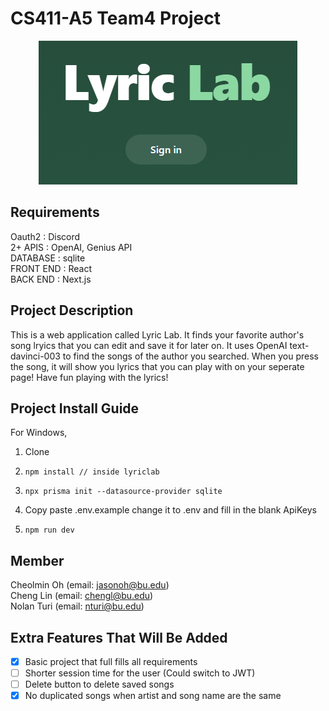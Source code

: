 # CS411-A5 Team4 Project
<p align="center">
  <img src="https://github.com/jasonoh1998/CS411-A5Team4/blob/main/pic.png" />
</p>

## Requirements
Oauth2 : Discord <br>
2+ APIS : OpenAI, Genius API <br>
DATABASE : sqlite <br>
FRONT END : React <br>
BACK END : Next.js <br>

## Project Description
This is a web application called Lyric Lab. It finds your favorite author's song lryics that you can edit and save it for later on.
It uses OpenAI text-davinci-003 to find the songs of the author you searched. When you press the song, it will show you lyrics that you can play with on your seperate page! Have fun playing with the lyrics!

## Project Install Guide
For Windows,
1. Clone
2. <pre><code>npm install // inside lyriclab</code></pre>
3. <pre><code>npx prisma init --datasource-provider sqlite</code></pre>
4. Copy paste .env.example change it to .env and fill in the blank ApiKeys
5. <pre><code>npm run dev</code></pre>

## Member
Cheolmin Oh (email: jasonoh@bu.edu) <br>
Cheng Lin (email: chengl@bu.edu) <br>
Nolan Turi (email: nturi@bu.edu)

## Extra Features That Will Be Added
- [x] Basic project that full fills all requirements
- [ ] Shorter session time for the user (Could switch to JWT)
- [ ] Delete button to delete saved songs
- [x] No duplicated songs when artist and song name are the same
